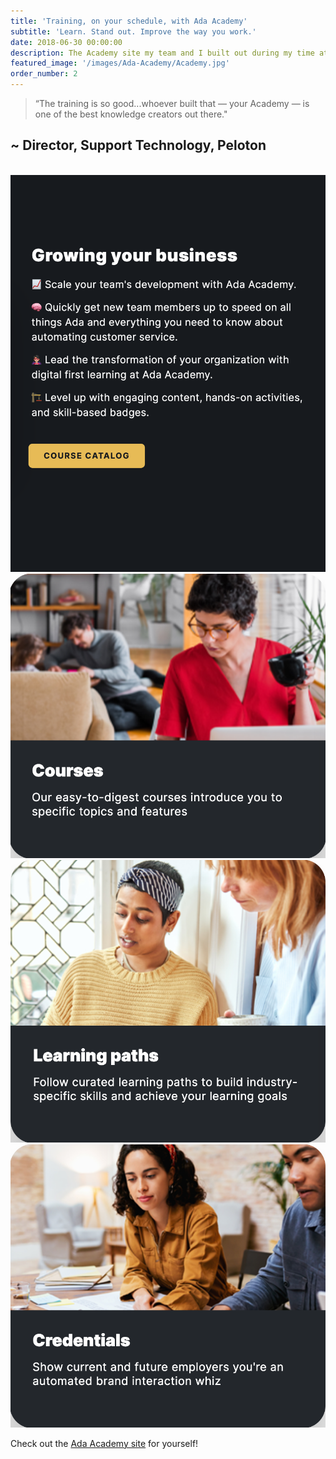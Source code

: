 ```yaml
---
title: 'Training, on your schedule, with Ada Academy'
subtitle: 'Learn. Stand out. Improve the way you work.'
date: 2018-06-30 00:00:00
description: The Academy site my team and I built out during my time at Ada.
featured_image: '/images/Ada-Academy/Academy.jpg'
order_number: 2
---
```



> “The training is so good...whoever built that — your Academy — is one of the best knowledge creators out there."

## ~ Director, Support Technology, Peloton

<br>

<div class="gallery" data-columns="3">
    <img src="/images/Ada-Academy/grow-your-biz.png"> 
    <img src="/images/Ada-Academy/courses.png">
    <img src="/images/Ada-Academy/learning-path.png">
    <img src="/images/Ada-Academy/credentials.png"> 
   
</div>


Check out the [Ada Academy site](https://www.ada-education.com/pages/about-acx-academy) for yourself!

